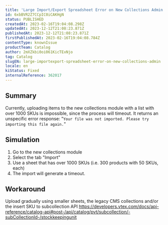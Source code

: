 ```yaml
---
title: 'Large Import/Export Spreadsheet Error on New Collections Admin'
id: 6xbBVR2Z7CCpIC0iCAKHgN
status: PUBLISHED
createdAt: 2023-02-16T19:04:08.298Z
updatedAt: 2023-12-12T21:08:23.871Z
publishedAt: 2023-12-12T21:08:23.871Z
firstPublishedAt: 2023-02-16T19:04:08.784Z
contentType: knownIssue
productTeam: Catalog
author: 2mXZkbi0oi061KicTExNjo
tag: Catalog
slugEN: large-importexport-spreadsheet-error-on-new-collections-admin
locale: en
kiStatus: Fixed
internalReference: 362017
---
```


## Summary


Currently, uploading items to the new collections module with a list with over 1000 SKUs is impossible, since the process will timeout. It returns an unspecific error response:
"`Your file was not imported. Please try importing this file again.`"


##

## Simulation



1. Go to the new collections module
2. Select the tab "Import"
3. Use a sheet that has over 1000 SKUs (i.e. 300 products with 50 SKUs, each)
4. The import will generate a timeout.


##

## Workaround


Upload gradually using smaller sheets, the legacy CMS collections and/or the insert SKU to subcollection API https://developers.vtex.com/docs/api-reference/catalog-api#post-/api/catalog/pvt/subcollection/-subCollectionId-/stockkeepingunit





